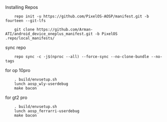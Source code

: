 Installing Repos

        repo init -u https://github.com/PixelOS-AOSP/manifest.git -b fourteen --git-lfs

        git clone https://github.com/Arman-ATI/android_device_oneplus_manifest.git -b PixelOS .repo/local_manifests/
        
sync repo

        repo sync -c -j$(nproc --all) --force-sync --no-clone-bundle --no-tags

for op 10pro
        
        . build/envsetup.sh
        lunch aosp_wly-userdebug
        make bacon

for gt2 pro
        
        . build/envsetup.sh
        lunch aosp_ferrarri-userdebug
        make bacon
